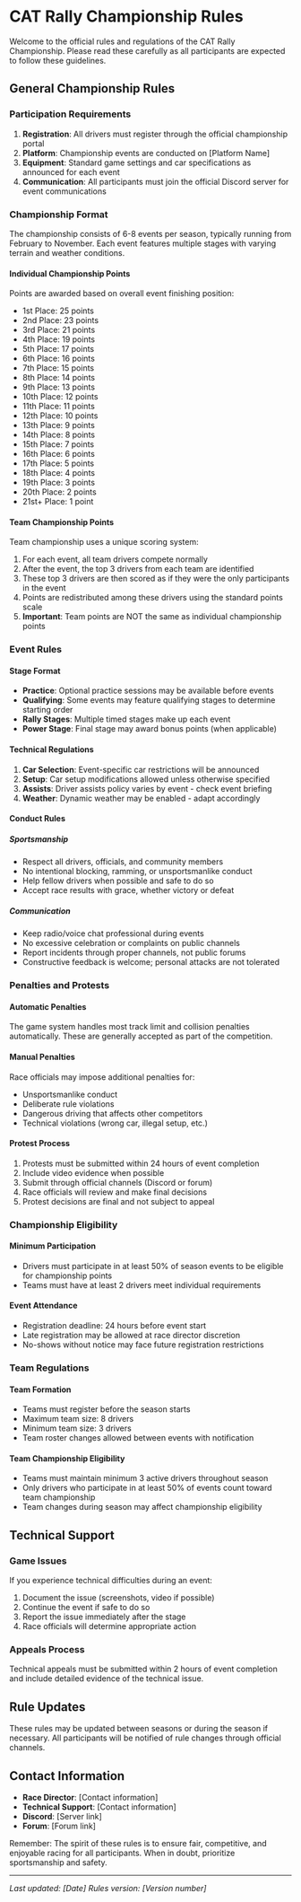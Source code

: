 
# CAT Rally Championship Rules

Welcome to the official rules and regulations of the CAT Rally Championship. Please read these carefully as all participants are expected to follow these guidelines.

## General Championship Rules

### Participation Requirements

1. **Registration**: All drivers must register through the official championship portal
2. **Platform**: Championship events are conducted on [Platform Name]
3. **Equipment**: Standard game settings and car specifications as announced for each event
4. **Communication**: All participants must join the official Discord server for event communications

### Championship Format

The championship consists of 6-8 events per season, typically running from February to November. Each event features multiple stages with varying terrain and weather conditions.

#### Individual Championship Points

Points are awarded based on overall event finishing position:

- 1st Place: 25 points
- 2nd Place: 23 points  
- 3rd Place: 21 points
- 4th Place: 19 points
- 5th Place: 17 points
- 6th Place: 16 points
- 7th Place: 15 points
- 8th Place: 14 points
- 9th Place: 13 points
- 10th Place: 12 points
- 11th Place: 11 points
- 12th Place: 10 points
- 13th Place: 9 points
- 14th Place: 8 points
- 15th Place: 7 points
- 16th Place: 6 points
- 17th Place: 5 points
- 18th Place: 4 points
- 19th Place: 3 points
- 20th Place: 2 points
- 21st+ Place: 1 point

#### Team Championship Points

Team championship uses a unique scoring system:

1. For each event, all team drivers compete normally
2. After the event, the top 3 drivers from each team are identified
3. These top 3 drivers are then scored as if they were the only participants in the event
4. Points are redistributed among these drivers using the standard points scale
5. **Important**: Team points are NOT the same as individual championship points

### Event Rules

#### Stage Format

- **Practice**: Optional practice sessions may be available before events
- **Qualifying**: Some events may feature qualifying stages to determine starting order
- **Rally Stages**: Multiple timed stages make up each event
- **Power Stage**: Final stage may award bonus points (when applicable)

#### Technical Regulations

1. **Car Selection**: Event-specific car restrictions will be announced
2. **Setup**: Car setup modifications allowed unless otherwise specified
3. **Assists**: Driver assists policy varies by event - check event briefing
4. **Weather**: Dynamic weather may be enabled - adapt accordingly

#### Conduct Rules

##### Sportsmanship

- Respect all drivers, officials, and community members
- No intentional blocking, ramming, or unsportsmanlike conduct
- Help fellow drivers when possible and safe to do so
- Accept race results with grace, whether victory or defeat

##### Communication

- Keep radio/voice chat professional during events
- No excessive celebration or complaints on public channels
- Report incidents through proper channels, not public forums
- Constructive feedback is welcome; personal attacks are not tolerated

### Penalties and Protests

#### Automatic Penalties

The game system handles most track limit and collision penalties automatically. These are generally accepted as part of the competition.

#### Manual Penalties

Race officials may impose additional penalties for:

- Unsportsmanlike conduct
- Deliberate rule violations  
- Dangerous driving that affects other competitors
- Technical violations (wrong car, illegal setup, etc.)

#### Protest Process

1. Protests must be submitted within 24 hours of event completion
2. Include video evidence when possible
3. Submit through official channels (Discord or forum)
4. Race officials will review and make final decisions
5. Protest decisions are final and not subject to appeal

### Championship Eligibility

#### Minimum Participation

- Drivers must participate in at least 50% of season events to be eligible for championship points
- Teams must have at least 2 drivers meet individual requirements

#### Event Attendance

- Registration deadline: 24 hours before event start
- Late registration may be allowed at race director discretion
- No-shows without notice may face future registration restrictions

### Team Regulations

#### Team Formation

- Teams must register before the season starts
- Maximum team size: 8 drivers
- Minimum team size: 3 drivers
- Team roster changes allowed between events with notification

#### Team Championship Eligibility

- Teams must maintain minimum 3 active drivers throughout season
- Only drivers who participate in at least 50% of events count toward team championship
- Team changes during season may affect championship eligibility

## Technical Support

### Game Issues

If you experience technical difficulties during an event:

1. Document the issue (screenshots, video if possible)
2. Continue the event if safe to do so
3. Report the issue immediately after the stage
4. Race officials will determine appropriate action

### Appeals Process

Technical appeals must be submitted within 2 hours of event completion and include detailed evidence of the technical issue.

## Rule Updates

These rules may be updated between seasons or during the season if necessary. All participants will be notified of rule changes through official channels.

## Contact Information

- **Race Director**: [Contact information]
- **Technical Support**: [Contact information]  
- **Discord**: [Server link]
- **Forum**: [Forum link]

Remember: The spirit of these rules is to ensure fair, competitive, and enjoyable racing for all participants. When in doubt, prioritize sportsmanship and safety.

---

*Last updated: [Date]*
*Rules version: [Version number]*

